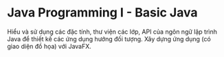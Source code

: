 # Java Programming I - Basic Java

Hiểu và sử dụng các đặc tính, thư viện các lớp, API của ngôn ngữ lập trình Java để
thiết kế các ứng dụng hướng đối tượng. Xây dựng ứng dụng (có giao diện đồ họa)
với JavaFX.